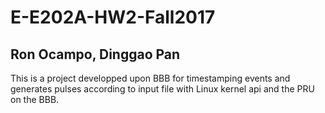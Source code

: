 # E-E202A-HW2-Fall2017
## Ron Ocampo, Dinggao Pan

This is a project developped upon BBB for timestamping events and generates pulses according to input file with Linux kernel api and the PRU
on the BBB.
